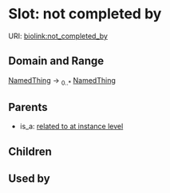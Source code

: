 
# Slot: not completed by




URI: [biolink:not_completed_by](https://w3id.org/biolink/vocab/not_completed_by)


## Domain and Range

[NamedThing](NamedThing.md) &#8594;  <sub>0..\*</sub> [NamedThing](NamedThing.md)

## Parents

 *  is_a: [related to at instance level](related_to_at_instance_level.md)

## Children


## Used by

